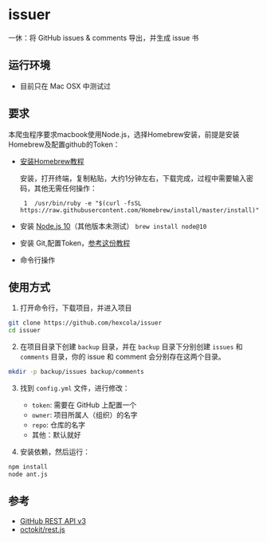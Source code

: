# issuer
一休：将 GitHub issues &amp; comments 导出，并生成 issue 书

## 运行环境

- 目前只在 Mac OSX 中测试过

## 要求

本爬虫程序要求macbook使用Node.js，选择Homebrew安装，前提是安装Homebrew及配置github的Token：

- [安装Homebrew教程](https://blog.csdn.net/Sir_Coding/article/details/77509602)

  安装，打开终端，复制粘贴，大约1分钟左右，下载完成，过程中需要输入密码，其他无需任何操作：
     
  ```
   1  /usr/bin/ruby -e "$(curl -fsSL https://raw.githubusercontent.com/Homebrew/install/master/install)"
  ```

- 安装 [Node.js 10](http://yiilib.com/topic/723/Mac%E4%BD%BF%E7%94%A8Homebrew%E5%AE%89%E8%A3%85%E6%8C%87%E5%AE%9A%E7%89%88%E6%9C%ACNodejs)（其他版本未测试） `brew install node@10`
- 安装 Git,配置Token，[参考这份教程](https://blog.csdn.net/u014175572/article/details/55510825)
- 命令行操作


## 使用方式

1. 打开命令行，下载项目，并进入项目

```bash
git clone https://github.com/hexcola/issuer
cd issuer
```

2. 在项目目录下创建 `backup` 目录，并在 `backup` 目录下分别创建 `issues` 和 `comments` 目录，你的 issue 和 comment 会分别存在这两个目录。

```bash
mkdir -p backup/issues backup/comments
```

3. 找到 `config.yml` 文件，进行修改：

    - `token`: 需要在 GitHub 上配置一个
    - `owner`: 项目所属人（组织）的名字
    - `repo`: 仓库的名字
    - 其他：默认就好

4. 安装依赖，然后运行：

```bash
npm install
node ant.js
```

## 参考

- [GitHub REST API v3](https://developer.github.com/v3/)
- [octokit/rest.js](https://octokit.github.io/rest.js/#usage)
